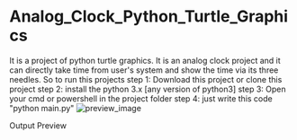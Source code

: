# Analog_Clock_Python_Turtle_Graphics
It is a project of python turtle graphics. 
It is an analog clock project and it can directly take time from user's system and show the time via its three needles.
So to run this projects
step 1: Download this project or clone this project
step 2: install the python 3.x [any version of python3]
step 3: Open your cmd or powershell in the project folder
step 4: just write this code "python main.py"
![preview_image](https://user-images.githubusercontent.com/65479688/134207709-ecb8ab52-857b-44c5-bb1b-6d4e00b553e2.png)

Output Preview
